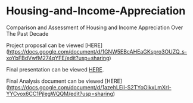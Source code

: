 # Housing-and-Income-Appreciation
Comparison and Assessment of Housing and Income Appreciation Over The Past Decade

Project proposal can be viewed [HERE] (https://docs.google.com/document/d/1GNW5EBcAHEaGKspro3OUZQ_s-xoYbFBdVwfM274qYFE/edit?usp=sharing)

Final presentation can be viewed [HERE](https://docs.google.com/presentation/d/11LIP81SAIYE_vDEbmy0Ffq1gUQE2RwP6vvh0Q2jQDt4/edit?usp=sharing).

Final Analysis document can be viewed [HERE] (https://docs.google.com/document/d/1azehLEiI-S2TYoOlkxLmXrI-YYCvox6CC1PjlegWQQM/edit?usp=sharing)